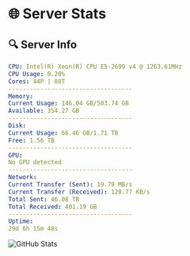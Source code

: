 # 🌐 Server Stats
## 🔍 Server Info
```yaml
CPU: Intel(R) Xeon(R) CPU E5-2699 v4 @ 1263.61MHz
CPU Usage: 0.20%
Cores: 44P | 88T
-----------------------------------
Memory:
Current Usage: 146.04 GB/503.74 GB
Available: 354.27 GB
-----------------------------------
Disk:
Current Usage: 66.46 GB/1.71 TB
Free: 1.56 TB
-----------------------------------
GPU:
No GPU detected
-----------------------------------
Network:
Current Transfer (Sent): 19.79 MB/s
Current Transfer (Received): 120.77 KB/s
Total Sent: 46.08 TB
Total Received: 401.19 GB
-----------------------------------
Uptime:
29d 6h 15m 48s
```
![GitHub Stats](https://img.shields.io/badge/Updated-2025-04-06_03:38:37-blue)